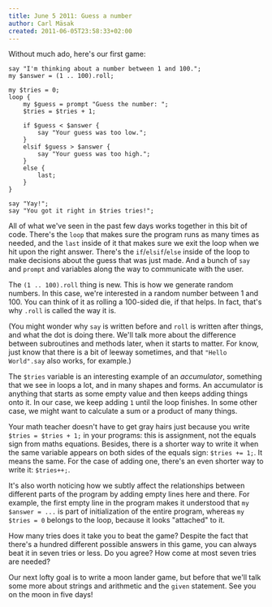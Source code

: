 ```yaml
---
title: June 5 2011: Guess a number
author: Carl Mäsak
created: 2011-06-05T23:58:33+02:00
---
```

Without much ado, here's our first game:

    say "I'm thinking about a number between 1 and 100.";
    my $answer = (1 .. 100).roll;
    
    my $tries = 0;
    loop {
        my $guess = prompt "Guess the number: ";
        $tries = $tries + 1;
    
        if $guess < $answer {
            say "Your guess was too low.";
        }
        elsif $guess > $answer {
            say "Your guess was too high.";
        }
        else {
            last;
        }
    }
    
    say "Yay!";
    say "You got it right in $tries tries!";

All of what we've seen in the past few days works together in this bit of code. There's the `loop` that makes sure the program runs as many times as needed, and the `last` inside of it that makes sure we exit the loop when we hit upon the right answer. There's the `if`/`elsif`/`else` inside of the loop to make decisions about the guess that was just made. And a bunch of `say` and `prompt` and variables along the way to communicate with the user.

The `(1 .. 100).roll` thing is new. This is how we generate random numbers. In this case, we're interested in a random number between 1 and 100. You can think of it as rolling a 100-sided die, if that helps. In fact, that's why `.roll` is called the way it is.

(You might wonder why `say` is written before and `roll` is written after things, and what the dot is doing there. We'll talk more about the difference between subroutines and methods later, when it starts to matter. For know, just know that there is a bit of leeway sometimes, and that `"Hello World".say` also works, for example.)

The `$tries` variable is an interesting example of an *accumulator*, something that we see in loops a lot, and in many shapes and forms. An accumulator is anything that starts as some empty value and then keeps adding things onto it. In our case, we keep adding `1` until the loop finishes. In some other case, we might want to calculate a sum or a product of many things.

Your math teacher doesn't have to get gray hairs just because you write `$tries = $tries + 1;` in your programs: this is assignment, not the equals sign from maths equations. Besides, there is a shorter way to write it when the same variable appears on both sides of the equals sign: `$tries += 1;`. It means the same. For the case of adding one, there's an even shorter way to write it: `$tries++;`.

It's also worth noticing how we subtly affect the relationships between different parts of the program by adding empty lines here and there. For example, the first empty line in the program makes it understood that `my $answer = ...` is part of initialization of the entire program, whereas `my $tries = 0` belongs to the loop, because it looks "attached" to it.

How many tries does it take you to beat the game? Despite the fact that there's a hundred different possible answers in this game, you can always beat it in seven tries or less. Do you agree? How come at most seven tries are needed?

Our next lofty goal is to write a moon lander game, but before that we'll talk some more about strings and arithmetic and the `given` statement. See you on the moon in five days!
